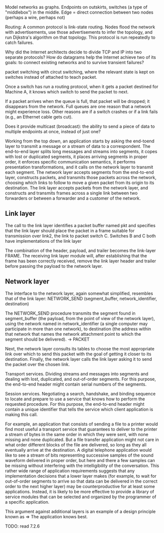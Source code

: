 Model networks as graphs. Endpoints on outskirts, switches (a
 type of "middlebox") in the middle. Edge = direct connection
 between two nodes (perhaps a wire, perhaps not)

Routing: A common protocol is link-state routing. Nodes flood
 the network with advertisements, use those advertisements to
 infer the topology, and run Dijkstra's algorithm on that
 topology. This protocol is run repeatedly to catch failures.

Why did the Internet architects decide to divide TCP and IP into two separate protocols?
How do datagrams help the Internet achieve two of its goals: to connect existing networks and to survive transient failures?

packet switching with circut switching, where the relevant state is kept on switches
instead of attached to teach packet.

Once a switch has run a routing protocol, when it gets a packet
destined for Machine A, it knows which switch to send the packet to next.

 If a packet arrives when the queue is full, that packet will be
dropped; it disappears from the network. Full queues are one reason that a network might
experience loss. Other reasons are if a switch crashes or if a link fails (e.g., an Ethernet cable
gets cut).

Does it provide multicast (broadcast): the ability to send a piece of data to multiple endpoints at once,
instead of just one? 

Working from the top down, an application starts by asking the end-toend
layer to transmit a message or a stream of data to a correspondent. The end-to-end
layer splits long messages and streams into segments, it copes with lost or duplicated segments,
it places arriving segments in proper order, it enforces specific communication
semantics, it performs presentation transformations, and it calls on the network layer to
transmit each segment. The network layer accepts segments from the end-to-end layer,
constructs packets, and transmits those packets across the network, choosing which links
to follow to move a given packet from its origin to its destination. The link layer accepts
packets from the network layer, and constructs and transmits frames across a single link
between two forwarders or between a forwarder and a customer of the network. 


Link layer
----------
The call to the link layer identifies a packet buffer
named pkt and specifies that the link layer should place the packet in a frame suitable for
transmission over link2, the link to packet switch C. Switches B and C both have implementations
of the link layer

The combination of the header, payload, and trailer
becomes the link-layer FRAME. The receiving link layer module will, after establishing that
the frame has been correctly received, remove the link layer header and trailer before
passing the payload to the network layer. 

Network layer
---------
The interface to the
network layer, again somewhat simplified, resembles that of the link layer:
NETWORK_SEND (segment_buffer, network_identifier, destination) 

The NETWORK_SEND procedure transmits the segment found in segment_buffer (the payload,
from the point of view of the network layer), using the network named in
network_identifier (a single computer may participate in more than one network), to destination
(the address within that network that names the network attachment point to
which the segment should be delivered). -> PACKET

Next, the network layer consults its tables to choose the most appropriate link over
which to send this packet with the goal of getting it closer to its destination. Finally, the
network layer calls the link layer asking it to send the packet over the chosen link. 

Transport services. Dividing streams and messages into segments and dealing with
lost, duplicated, and out-of-order segments. For this purpose, the end-to-end
header might contain serial numbers of the segments. 

Session services. Negotiating a search, handshake, and binding sequence to locate
and prepare to use a service that knows how to perform the requested procedure.
For this purpose, the end-to-end header might contain a unique identifier that
tells the service which client application is making this call. 

For example, an application that consists of sending a file to a printer would find most
useful a transport service that guarantees to deliver to the printer a stream of bytes in the
same order in which they were sent, with none missing and none duplicated. But a file
transfer application might not care in what order different blocks of the file are delivered,
so long as they all eventually arrive at the destination. A digital telephone application
would like to see a stream of bits representing successive samples of the sound waveform
delivered in proper order, but here and there a few samples can be missing without interfering
with the intelligibility of the conversation. This rather wide range of application
requirements suggests that any implementation decisions that a lower layer makes (for
example, to wait for out-of-order segments to arrive so that data can be delivered in the
correct order to the next higher layer) may be counterproductive for at least some applications.
Instead, it is likely to be more effective to provide a library of service modules
that can be selected and organized by the programmer of a specific application. 

This argument against additional layers is an example of a design principle known as => The application knows best. 

TODO: read 7.2.6
